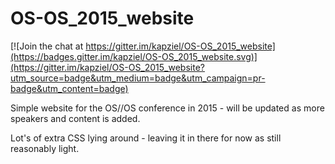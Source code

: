 # OS-OS_2015_website

[![Join the chat at https://gitter.im/kapziel/OS-OS_2015_website](https://badges.gitter.im/kapziel/OS-OS_2015_website.svg)](https://gitter.im/kapziel/OS-OS_2015_website?utm_source=badge&utm_medium=badge&utm_campaign=pr-badge&utm_content=badge)

Simple website for the OS//OS conference in 2015 - will be updated as more speakers and content is added.

Lot's of extra CSS lying around - leaving it in there for now as still reasonably light.
